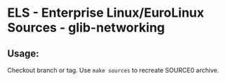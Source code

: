 # ELS - Enterprise Linux/EuroLinux Sources - glib-networking
 
## Usage:
  Checkout branch or tag. Use `make sources` to recreate  SOURCE0 archive.
